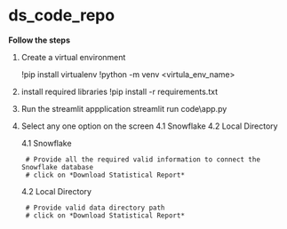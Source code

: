 # ds_code_repo
**Follow the steps**
1. Create a virtual environment

    !pip install virtualenv
    !python -m venv <virtula_env_name>
    
2. install required libraries
    !pip install -r requirements.txt
3. Run the streamlit appplication
    streamlit run code\app.py
4. Select any one option on the screen
    4.1 Snowflake
    4.2 Local Directory

    4.1 Snowflake

        # Provide all the required valid information to connect the Snowflake database
        # click on *Download Statistical Report*


    4.2 Local Directory

        # Provide valid data directory path
        # click on *Download Statistical Report*